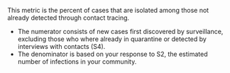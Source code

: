 This metric is the percent of cases that are isolated among those not already detected through contact tracing.   

* The numerator consists of new cases first discovered by surveillance, excluding those who where already in quarantine or detected by interviews with contacts (S4).  
* The denominator is based on your response to S2, the estimated number of infections in your community.  
